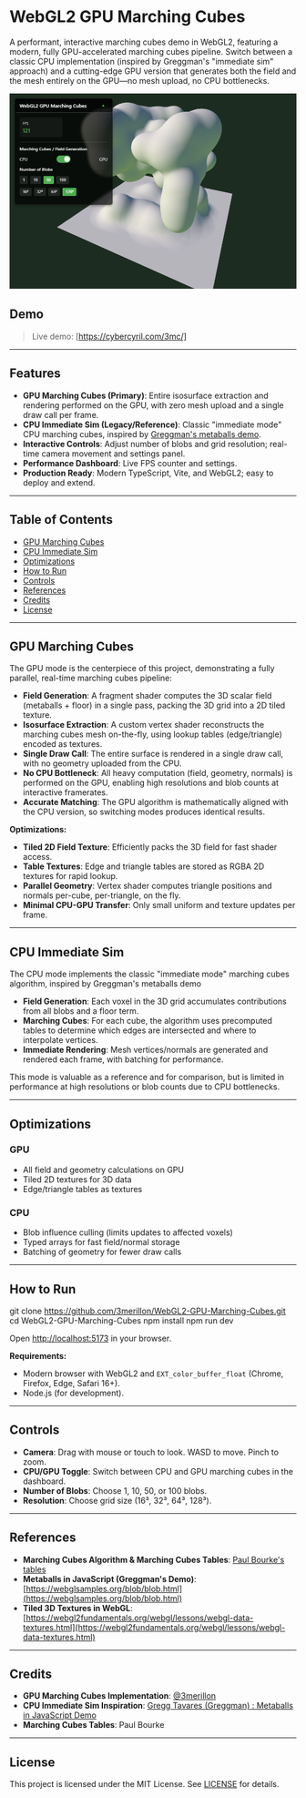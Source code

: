 # WebGL2 GPU Marching Cubes

A performant, interactive marching cubes demo in WebGL2, featuring a modern, fully GPU-accelerated marching cubes pipeline. Switch between a classic CPU implementation (inspired by Greggman's "immediate sim" approach) and a cutting-edge GPU version that generates both the field and the mesh entirely on the GPU—no mesh upload, no CPU bottlenecks.

![Screenshot](screenshot.png)

## Demo

> Live demo: [https://cybercyril.com/3mc/]

---

## Features

- **GPU Marching Cubes (Primary)**: Entire isosurface extraction and rendering performed on the GPU, with zero mesh upload and a single draw call per frame.
- **CPU Immediate Sim (Legacy/Reference)**: Classic "immediate mode" CPU marching cubes, inspired by [Greggman's metaballs demo](https://webglsamples.org/blob/blob.html).
- **Interactive Controls**: Adjust number of blobs and grid resolution; real-time camera movement and settings panel.
- **Performance Dashboard**: Live FPS counter and settings.
- **Production Ready**: Modern TypeScript, Vite, and WebGL2; easy to deploy and extend.

---

## Table of Contents

- [GPU Marching Cubes](#gpu-marching-cubes-your-implementation)
- [CPU Immediate Sim](#cpu-immediate-sim-legacyreference)
- [Optimizations](#optimizations)
- [How to Run](#how-to-run)
- [Controls](#controls)
- [References](#references)
- [Credits](#credits)
- [License](#license)

---

## GPU Marching Cubes

The GPU mode is the centerpiece of this project, demonstrating a fully parallel, real-time marching cubes pipeline:

- **Field Generation**: A fragment shader computes the 3D scalar field (metaballs + floor) in a single pass, packing the 3D grid into a 2D tiled texture.
- **Isosurface Extraction**: A custom vertex shader reconstructs the marching cubes mesh on-the-fly, using lookup tables (edge/triangle) encoded as textures.
- **Single Draw Call**: The entire surface is rendered in a single draw call, with no geometry uploaded from the CPU.
- **No CPU Bottleneck**: All heavy computation (field, geometry, normals) is performed on the GPU, enabling high resolutions and blob counts at interactive framerates.
- **Accurate Matching**: The GPU algorithm is mathematically aligned with the CPU version, so switching modes produces identical results.

**Optimizations:**
- **Tiled 2D Field Texture**: Efficiently packs the 3D field for fast shader access.
- **Table Textures**: Edge and triangle tables are stored as RGBA 2D textures for rapid lookup.
- **Parallel Geometry**: Vertex shader computes triangle positions and normals per-cube, per-triangle, on the fly.
- **Minimal CPU-GPU Transfer**: Only small uniform and texture updates per frame.

---

## CPU Immediate Sim

The CPU mode implements the classic "immediate mode" marching cubes algorithm, inspired by Greggman's metaballs demo
- **Field Generation**: Each voxel in the 3D grid accumulates contributions from all blobs and a floor term.
- **Marching Cubes**: For each cube, the algorithm uses precomputed tables to determine which edges are intersected and where to interpolate vertices.
- **Immediate Rendering**: Mesh vertices/normals are generated and rendered each frame, with batching for performance.

This mode is valuable as a reference and for comparison, but is limited in performance at high resolutions or blob counts due to CPU bottlenecks.

---

## Optimizations

### GPU
- All field and geometry calculations on GPU
- Tiled 2D textures for 3D data
- Edge/triangle tables as textures

### CPU
- Blob influence culling (limits updates to affected voxels)
- Typed arrays for fast field/normal storage
- Batching of geometry for fewer draw calls

---

## How to Run

git clone https://github.com/3merillon/WebGL2-GPU-Marching-Cubes.git
cd WebGL2-GPU-Marching-Cubes
npm install
npm run dev

Open [http://localhost:5173](http://localhost:5173) in your browser.

**Requirements:**
- Modern browser with WebGL2 and `EXT_color_buffer_float` (Chrome, Firefox, Edge, Safari 16+).
- Node.js (for development).

---

## Controls

- **Camera**: Drag with mouse or touch to look. WASD to move. Pinch to zoom.
- **CPU/GPU Toggle**: Switch between CPU and GPU marching cubes in the dashboard.
- **Number of Blobs**: Choose 1, 10, 50, or 100 blobs.
- **Resolution**: Choose grid size (16³, 32³, 64³, 128³).

---

## References

- **Marching Cubes Algorithm & Marching Cubes Tables**: [Paul Bourke's tables](http://paulbourke.net/geometry/polygonise/)
- **Metaballs in JavaScript (Greggman's Demo)**:  
  [https://webglsamples.org/blob/blob.html](https://webglsamples.org/blob/blob.html)
- **Tiled 3D Textures in WebGL**:  
  [https://webgl2fundamentals.org/webgl/lessons/webgl-data-textures.html](https://webgl2fundamentals.org/webgl/lessons/webgl-data-textures.html)

---

## Credits

- **GPU Marching Cubes Implementation**: [@3merillon](https://cybercyril.com/3mc/)
- **CPU Immediate Sim Inspiration**: [Gregg Tavares (Greggman) : Metaballs in JavaScript Demo](https://webglsamples.org/blob/blob.html)
- **Marching Cubes Tables**: Paul Bourke

---

## License

This project is licensed under the MIT License. See [LICENSE](LICENSE) for details.